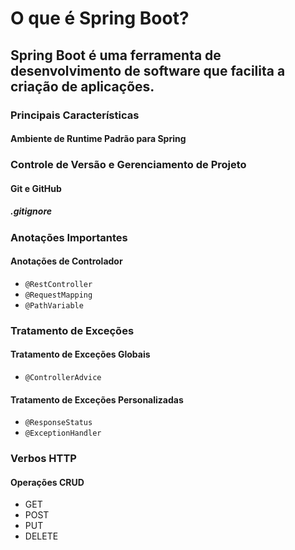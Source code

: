 # O que é Spring Boot?
## Spring Boot é uma ferramenta de desenvolvimento de software que facilita a criação de aplicações.

### Principais Características

#### Ambiente de Runtime Padrão para Spring

### **Controle de Versão e Gerenciamento de Projeto**

#### Git e GitHub
##### .gitignore

### **Anotações Importantes**

#### Anotações de Controlador
* `@RestController`
* `@RequestMapping`
* `@PathVariable`

### **Tratamento de Exceções**

#### Tratamento de Exceções Globais
* `@ControllerAdvice`
#### Tratamento de Exceções Personalizadas
* `@ResponseStatus`
* `@ExceptionHandler`

### **Verbos HTTP**

#### Operações CRUD
* GET
* POST
* PUT
* DELETE